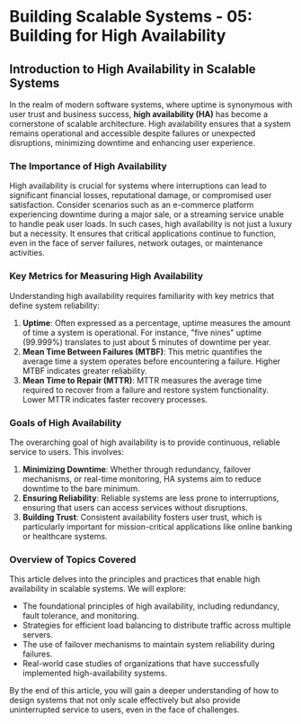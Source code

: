 # Building Scalable Systems - 05: Building for High Availability

## Introduction to High Availability in Scalable Systems

In the realm of modern software systems, where uptime is synonymous with user trust and business success, **high availability (HA)** has become a cornerstone of scalable architecture. High availability ensures that a system remains operational and accessible despite failures or unexpected disruptions, minimizing downtime and enhancing user experience.

### The Importance of High Availability

High availability is crucial for systems where interruptions can lead to significant financial losses, reputational damage, or compromised user satisfaction. Consider scenarios such as an e-commerce platform experiencing downtime during a major sale, or a streaming service unable to handle peak user loads. In such cases, high availability is not just a luxury but a necessity. It ensures that critical applications continue to function, even in the face of server failures, network outages, or maintenance activities.

### Key Metrics for Measuring High Availability

Understanding high availability requires familiarity with key metrics that define system reliability:

1. **Uptime**: Often expressed as a percentage, uptime measures the amount of time a system is operational. For instance, "five nines" uptime (99.999%) translates to just about 5 minutes of downtime per year.
2. **Mean Time Between Failures (MTBF)**: This metric quantifies the average time a system operates before encountering a failure. Higher MTBF indicates greater reliability.
3. **Mean Time to Repair (MTTR)**: MTTR measures the average time required to recover from a failure and restore system functionality. Lower MTTR indicates faster recovery processes.

### Goals of High Availability

The overarching goal of high availability is to provide continuous, reliable service to users. This involves:

1. **Minimizing Downtime**: Whether through redundancy, failover mechanisms, or real-time monitoring, HA systems aim to reduce downtime to the bare minimum.
2. **Ensuring Reliability**: Reliable systems are less prone to interruptions, ensuring that users can access services without disruptions.
3. **Building Trust**: Consistent availability fosters user trust, which is particularly important for mission-critical applications like online banking or healthcare systems.

### Overview of Topics Covered

This article delves into the principles and practices that enable high availability in scalable systems. We will explore:

- The foundational principles of high availability, including redundancy, fault tolerance, and monitoring.
- Strategies for efficient load balancing to distribute traffic across multiple servers.
- The use of failover mechanisms to maintain system reliability during failures.
- Real-world case studies of organizations that have successfully implemented high-availability systems.

By the end of this article, you will gain a deeper understanding of how to design systems that not only scale effectively but also provide uninterrupted service to users, even in the face of challenges.
